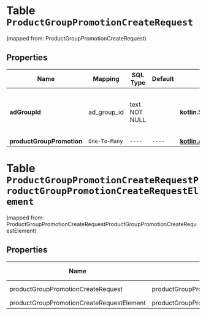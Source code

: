 
# Table `ProductGroupPromotionCreateRequest`
(mapped from: ProductGroupPromotionCreateRequest)

## Properties
Name | Mapping | SQL Type | Default | Type | Description | Notes
---- | ------- | -------- | ------- | ---- | ----------- | -----
**adGroupId** | ad_group_id | text NOT NULL |  | **kotlin.String** | ID of the Ad Group the Product Group Promotion belongs to. | 
**productGroupPromotion** | `One-To-Many` | `----` | `----`  | [**kotlin.Array&lt;ProductGroupPromotionCreateRequestElement&gt;**](ProductGroupPromotionCreateRequestElement.md) |  | 



# **Table `ProductGroupPromotionCreateRequestProductGroupPromotionCreateRequestElement`**
(mapped from: ProductGroupPromotionCreateRequestProductGroupPromotionCreateRequestElement)

## Properties
Name | Mapping | SQL Type | Default | Type | Description | Notes
---- | ------- | -------- | ------- | ---- | ----------- | -----
productGroupPromotionCreateRequest | productGroupPromotionCreateRequest | long | | kotlin.Long | Primary Key | *one*
productGroupPromotionCreateRequestElement | productGroupPromotionCreateRequestElement | long | | kotlin.Long | Foreign Key | *many*



